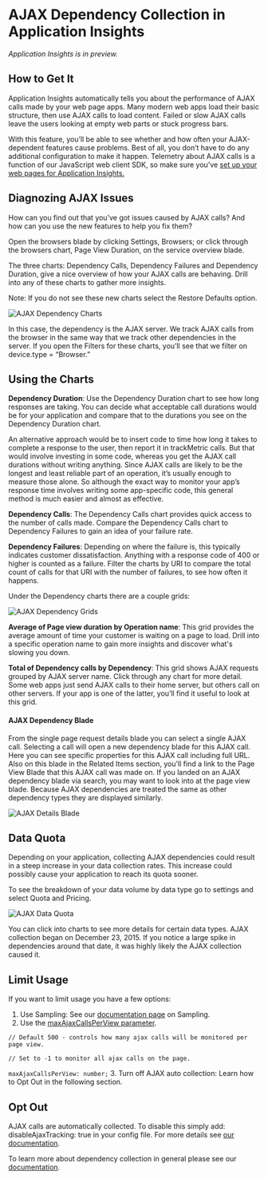 <properties
	pageTitle="Detect, Triage, Diagnose"
	description="Analyse crashes and detect  and diagnose performance issues in your applications"
	authors="alancameronwills"
	services="application-insights"
    documentationCenter=""
	manager="douge"/>

<tags
	ms.service="application-insights"
	ms.workload="tbd"
	ms.tgt_pltfrm="ibiza"
	ms.devlang="na"
	ms.topic="article" 
	ms.date="11/06/2015"
	ms.author="awills"/>

# AJAX Dependency Collection in Application Insights 
*Application Insights is in preview.*

## How to Get It 


Application Insights automatically tells you about the performance of AJAX calls made by your web page apps. Many modern web apps load their basic structure, then use AJAX calls to load content. Failed or slow AJAX calls leave the users looking at empty web parts or stuck progress bars.

With this feature, you’ll be able to see whether and how often your AJAX-dependent features cause problems. Best of all, you don’t have to do any additional configuration to make it happen. Telemetry about AJAX calls is a function of our JavaScript web client SDK, so make sure you’ve [set up your web pages for Application Insights.](https://azure.microsoft.com/documentation/articles/app-insights-javascript/)

## Diagnozing AJAX Issues


How can you find out that you’ve got issues caused by AJAX calls? And how can you use the new features to help you fix them?

Open the browsers blade by clicking Settings, Browsers; or click through the browsers chart, Page View Duration, on the service overview blade.

The three charts: Dependency Calls, Dependency Failures and Dependency Duration, give a nice overview of how your AJAX calls are behaving. Drill into any of these charts to gather more insights.

Note: If you do not see these new charts select the Restore Defaults option.

![AJAX Dependency Charts](./media/app-insights-AJAX/3charts.PNG)

In this case, the dependency is the AJAX server. We track AJAX calls from the browser in the same way that we track other dependencies in the server. If you open the Filters for these charts, you’ll see that we filter on device.type = “Browser.”

## Using the Charts


**Dependency Duration**: Use the Dependency Duration chart to see how long responses are taking. You can decide what acceptable call durations would be for your application and compare that to the durations you see on the Dependency Duration chart.

An alternative approach would be to insert code to time how long it takes to complete a response to the user, then report it in trackMetric calls. But that would involve investing in some code, whereas you get the AJAX call durations without writing anything. Since AJAX calls are likely to be the longest and least reliable part of an operation, it’s usually enough to measure those alone. So although the exact way to monitor your app’s response time involves writing some app-specific code, this general method is much easier and almost as effective.

**Dependency Calls**: The Dependency Calls chart provides quick access to the number of calls made. Compare the Dependency Calls chart to Dependency Failures to gain an idea of your failure rate.

**Dependency Failures**: Depending on where the failure is, this typically indicates customer dissatisfaction. Anything with a response code of 400 or higher is counted as a failure. Filter the charts by URI to compare the total count of calls for that URI with the number of failures, to see how often it happens.

Under the Dependency charts there are a couple grids:

![AJAX Dependency Grids](./media/app-insights-AJAX/dependencybydependency.PNG)

**Average of Page view duration by Operation name**: This grid provides the average amount of time your customer is waiting on a page to load. Drill into a specific operation name to gain more insights and discover what's slowing you down. 

**Total of Dependency calls by Dependency**: This grid shows AJAX requests grouped by AJAX server name. Click through any chart for more detail. Some web apps just send AJAX calls to their home server, but others call on other servers. If your app is one of the latter, you’ll find it useful to look at this grid.

#### AJAX Dependency Blade

From the single page request details blade you can select a single AJAX call. Selecting a call will open a new dependency blade for this AJAX call. Here you can see specific properties for this AJAX call including full URL. Also on this blade in the Related Items section, you'll find a link to the Page View Blade that this AJAX call was made on. If you landed on an AJAX dependency blade via search, you may want to look into at the page view blade. Because AJAX dependencies are treated the same as other dependency types they are displayed similarly.

![AJAX Details Blade](./media/app-insights-AJAX/ajax_details_blade.PNG)


## Data Quota


Depending on your application, collecting AJAX dependencies could result in a steep increase in your data collection rates. This increase could possibly cause your application to reach its quota sooner.

To see the breakdown of your data volume by data type go to settings and select Quota and Pricing. 

![AJAX Data Quota](./media/app-insights-AJAX/pricing_ajax.png)

You can click into charts to see more details for certain data types. AJAX collection began on December 23, 2015. If you notice a large spike in dependencies around that date, it was highly likely the AJAX collection caused it. 

## Limit Usage

If you want to limit usage you have a few options:

1. Use Sampling: See our [documentation page](https://azure.microsoft.com/documentation/articles/app-insights-sampling/) on Sampling.
2. Use the [maxAjaxCallsPerView parameter](https://github.com/Microsoft/ApplicationInsights-JS/blob/master/API-reference.md#config).

`// Default 500 - controls how many ajax calls will be monitored per page view.`

`// Set to -1 to monitor all ajax calls on the page.`

`maxAjaxCallsPerView: number;`
3. Turn off AJAX auto collection: Learn how to Opt Out in the following section. 

## Opt Out

AJAX calls are automatically collected. To disable this simply add: disableAjaxTracking: true in your config file. For more details see [our documentation](https://github.com/Microsoft/ApplicationInsights-JS/blob/master/API-reference.md#config).

To learn more about dependency collection in general please see our [documentation](https://azure.microsoft.com/documentation/articles/app-insights-dependencies/).

<!--Link references-->

[api]: app-insights-api-custom-events-metrics.md
[availability]: app-insights-monitor-web-app-availability.md
[diagnostic]: app-insights-diagnostic-search.md
[metrics]: app-insights-metrics-explorer.md
[perf]: app-insights-web-monitor-performance.md
[usage]: app-insights-web-track-usage.md
 

